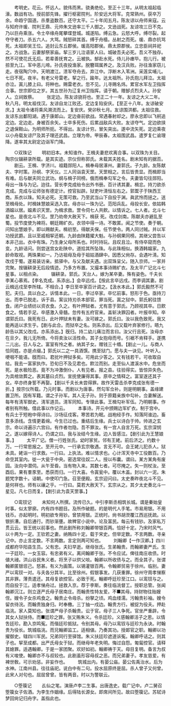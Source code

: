 <!-- { "loadSidebar": true } -->
　　考明史。花云。怀远人。貌伟而黑。骁勇绝伦。至正十三年。从明太祖起临濠。数战有功。授前部先锋。擢行枢密院判。阶安远大将军。克常熟州。获卒万余。命趋宁国道。杀羣盗数百。还守太平。二十年闰五月。陈友谅以舟师来寇。云与知府许瑗、院判王鼎、元帅朱文逊率三千人御之。文逊战死。友谅攻三日不克。乃以巨舟乘涨。令士卒缘舟尾攀堞登城。城遂陷。缚云急。云怒大呼。缚尽裂。起夺守者刀。杀五六人。大骂。贼怒碎其首。缚于舟樯。丛射之而死。瑗、鼎亦抗骂死。太祖即吴王位。追封云东丘郡侯。瑗高阳郡侯。鼎太原郡侯。立忠臣祠并祀之。方战急。云妻郜祭家庙。挈三岁儿泣语家人曰。城破吾夫必死。吾义不独存。然不可使花氏无后。若辈善抚育之。云被执。郜赴水死。侍儿孙瘗毕。抱儿行。被掠至九江。军中恶儿啼。孙氏夜投渔家。脱簪珥属养之。及汉兵败。孙往渔家窃儿走。夜宿陶穴中。天明渡江。溃军夺舟去。弃江中。浮断木入苇洲。采莲实哺儿。七日不死。夜半。有老父号雷老。挈之行。踰年。达太祖所。孙氏抱儿拜泣。太祖亦泣。寘儿膝上曰。将种也。赐雷老衣。忽不见。儿寻赐名炜。累官水军左卫指挥佥事。世宗即位之岁。其五世孙为辽复州卫指挥。请于朝。赠郜贞烈夫人。孙安人。立祠致蔡。 
　　张定边。陈友谅骁将也。至正二十一年。友谅之大义二年。秋八月。明太祖伐汉。友谅自龙江败还。定边复陷安庆。【至正十八年。友谅破安庆。】太祖令诸将乘风溯流而上。复安庆。癸卯秋七月。友谅围洪都。太祖往救。友谅东出鄱阳湖。遇于康郞山。定边奋前欲战。常遇春射却之。廖永忠即以飞舸追定边。定边走。身被百余矢。士卒多死伤。后累战敌兵大败。友谅夺气。定边欲挟之退保鞋山。为明师所扼。不得出。友谅计穷。冒矢突出。遂中流矢死。定边乘夜以小舟载友谅尸及其子理还武昌。立理为帝。甲辰春。太祖围武昌。遣罗复仁谕理降。遂率其太尉定边诣军门降。 

　　○双珠记 
　　明初旧本。未知谁作。王楫夫妻悲欢离合事。以双珠为关目。陶宗仪辍耕录所载。是其实迹。宗仪但称郭氏。未载其夫姓名。剧未知有的据否。 
　　剧云。王楫、字济川。祖籍郧阳人。楫奉母居涿州。妻郭氏。子九龄。友陈献夫、字时策。孙纲、字天仪。三人同诣袁天罡。天罡相之。言后皆贵显。而楫即当有难。后与献夫同立武功。纲与楫子同榜。俄而楫奉勾军之令。夫妻皆勾往郧阳。母出一珠与为记。迨往。营长李克成绐令出外书册。百计诱其妻。楫忿。持刀欲杀克成。克成与讼师张有德定计。控官拟辟。狱吏叶淸恒左右之。郭鬻子于陕西王商。系衣以珠。知夫必死。无策可救。乃至武当山下自投于渊。眞武怜而拯之。送至楫母处。时楫妹慧娘采选入宫。母亦以一珠为记。范阳兵乱。母投长安。依姑韩酒媪以居。媪素识天罡。为楫求救。罡令伺七人共飮。以情诉之。七人者。北斗七星也。是夜北斗不见。罡乃劝帝大赦天下。楫获 死。改戍剑南。陈献夫亦避乱至蜀。投节度使为裨将。朝廷赐纩衣。衣领中得一诗。不敢匿。闻之节使。奏于朝。问知出慧娘手。即以赐献夫。楫初至。得献夫保。任节使令。两人同讨贼。并以军功授武爵。且以至戚相挈还朝。九龄由陕籍擢大魁。与孙纲果同榜。其继父尝吿以本非己出。衣中有珠。乃生身父母所系也。时时持玩。且叹且泣。有侍卒窥而色变。九龄诘问。则尝送宫女赴陕中。道拾其所坠珠。与此珠相似。换酒韩媪家。九龄命取视。两珠果如一。乃访祖母及母于祖姑酒肆中。因悉父尙存。会遇叶淸。知改戍于蜀。遂易装访亲。抵驿中。与父及献夫遇。出双珠呈父。随入京师。一家并完聚。按辍耕录无后段情迹。乃多方布置。又撮本事诗赐纩衣。及太平广记北斗七星事。以相点染。 
　　辍耕录。郭氏。天台人。嫁为某卒妻。殊有姿色。千夫长李某心慕焉。【李名克成。系添出。】会卒远戍。【按此言卒远戌。而李调其妻。剧云楫远戍至李所辖。不相合。】李日至卒家百计调之。【汲水本此。】郭氏毅然不可犯。夫归。具以白之。诉情本此。一日。李过卒家。卒忆前事。怒形于色。亟持刀出。而李已脱走。诉于县。案议持刃杀本部官。罪当死。寘之狱中。郭氏躬往馈食。闭户业绩纺以资衣食。久之。有叶押狱者。尤有意于郭氏。乃顾视其卒。日飮食之。情若手足。卒感激入骨髓。忽传有五府官来。盖斩决罪囚者。叶报卒知。卒谓郭氏曰。我死有日。此叶押狱未有妻。汝可嫁之。郭氏曰。汝以我色致死。我又能再适以求生乎。【剧与此合。而狱卒之名。则系添出。后又载叶弃家修行。晤九龄告以其父改戍。亦系添出。】旣归。持二幼儿痛泣而言曰。汝父行且死。汝母亦在旦夕。我儿无所倚。今将卖汝以活性命。其子女抱母而号。引裾不肯释手。遂携二儿出。召人与之。富室有怜之者。纳其子女。赠钱三十缗。【剧止一儿。与商人恰同姓。亦是点缀。】郭氏以二之一具酒馔。携至狱门。愿与夫一诀见。叶听入。哽咽不能语。旣而曰。君扰叶押狱多矣。可用此少答之。又有钱若干。可收取自给。我去一富家执作。恐旬日不及见君也。飮泣而别。走至仙人渡溪水中。危坐而死。是水极险恶。竟不为冲激倒仆。人有见者。报之县。往验得实。皆惊异失色。为具棺敛葬之。表其墓曰贞烈。宣抚使廉得其事。原卒之情释之。富室遂还其子女。卒亦终身誓不再娶。【剧以千夫长未尝得罪。故作天雷击杀李克成张有德一折。】按宗仪所载。乃元时事。而剧以为唐事。然勾军佥补。则是明朝事。盖缘建置卫所。因有军籍。谓之子孙军。其人无子孙。则于原籍亲族中勾补。佥妻解送。每年有淸军御史。淸军道员。淸军同知。专理此事。王楫勾补军伍。乃明朝事。作者别有所触。借此事以作记云。 
　　本事诗。开元中颁赐边军纩衣。制于宫中。有兵士于短袍中得诗曰。沙场征戍客。寒苦若为眠。战袍经手作。知落阿谁边。畜意多添线。含情更着绵。今生已过也。重结后生缘。兵士以诗白于帅。帅进之玄宗。命以诗遍示六宫曰。有作者勿隐。吾不罪汝。有一宫人自言万死。玄宗深悯之。遂以嫁得诗人。仍谓之曰。我与汝结今生缘。边人皆感泣。【剧引此为王慧娘事。】 
　　太平广记。僧一行姓张氏。幼时家贫。邻有王姥。前后济之。约数十万。一行常思报之。至开元中。一行承玄宗敬遇。言无不可。会王姥儿犯杀人。狱未具。姥诣一行求救。一行曰。上执法。难以情求也。心计浑天寺中工役数百。乃命空其室内。徙一大瓮于中央。密选常往奴二人。授以布囊。谓曰。某方某角有废园。汝向中潜伺。从午至昏。当有物入来。其数七者。可尽掩之。失一则杖汝。至酉后。果有羣豕至。悉获而归。一行大喜。令寘瓮中。覆以木盖。封以六一泥。朱题梵字数十。诘朝。中使叩门急。召至便殿。玄宗迎问曰。太史奏昨夜北斗不见。是何祥也。师有以禳之乎。一行曰。莫若大赦天下。玄宗从之。其夕太史奏北斗一星见。凡七日而复。【剧引此为袁天罡事。】 

　　○鸾钗记 
　　未知何人所撰。流传已久。中引李斯丞相筑长城。谓是秦始皇时事。似太寥廓。内有四书题目。及所作破题。的是明代人手笔。市易用银。不用钱币。亦起明时。明初欲专用钞。曾禁用银。正统时。尙书胡濙覆江西巡抚疏。以银折漕。自后通行。而钞渐壅。故稗官小说中。论及富民。每云有钱钞。及家私万贯云云。皆王统以前事也。然此剧所称刘翰卿带银百两。恰好十定。乃宋时风气。以十两为一定。王钦若之妻。纳贿四十定。载于宋史。但举定数。不言两数。寻亲记中。亦止言定数。不言两数。言定则两可知也。 
　　刘翰卿【一作汉卿。】四川成都府华阳县生员。父有忠。夫妇早逝。继母张氏。生弟翰贵。而翰卿妻严氏。生一子廷珍。一女玉容。有忠弟有义。离间翰卿于张。不令应试。俾往南庄收债。时値大祲。洪山谷民朱义者。将烹子以供父啖。翰卿以所收债与之。而全其子。张谓翰卿匿银诳己。怒甚。有义为画策。以锡灌银百两。令翰卿贸易于徐州。临别。妻严以鸾钗一对。与夫各分其半。比至徐州。假银事发。几获重罪。徐州守周孝悌察其非罪。薄责遣还。其母复欲控官。必致于死。翰卿呼廷珍至江口。以鸾钗与之。而自投于江。适孝悌舟过。拯救入京。荐于李斯。奏往临洮督工。授职总管。张闻翰卿沉江。则立逐严氏母子居南庄。而翰贵性特友爱。不■其母。持财物往贻嫂侄。嫂令子女杀鸡食之。翰贵止令毋杀。纷拏之顷。鸡血缕濡。污翰贵衫袖。嫂令留衣待浣。而翰贵独身归。时奉檄。三丁抽一戍边。翰贵方行。被捉为役夫。押赴临洮。家人莫知也。张谓严母子杀翰贵。讼于官。母子三人争死。官坐严重辟。令其女人狱扶侍。而■廷珍之罪。张又贿朱义。令杀廷珍。义感翰卿活子之恩。以情吿廷珍。勘入京鸣寃。而偕廷珍抵狱。令别其母。母乃以鸾钗与廷珍为永诀。时翰贵为役长。筑城临洮。而兄翰卿监工。适相値。乃奏其功。授郞官之职。翰卿以功擢御史。辖四川军民。兄弟同行至驿馆。朱义扶廷珍遮道诉寃。翰卿呼诘之。则其子也。挈至成都。出严氏母女于狱。而继母年老失明。悔过自怨。匍匐控官。请释其媳罪。适遇翰卿。于是一家团聚。欢好如初。翰卿祷于天。母目复明。备言为叔有义唆使。翰卿亦不与叔较也。此剧虽形容母叔之恶。而兄弟妻子。孝友慈爱。有裨世敎。可示劝惩。非妄作也。 
　　筑城出内。有晏公庙。晏公佐禹治水。后为水神。江南州县。往往庙祀。说白中有二句。投水屈原终是屈。杀人曾子又何曾。此宋人对句也。屈屈曾曾。皆有两音。时以为警联云。 

　　○箜篌记 
　　乩仙之笔。演唐卢李二生事。出唐逸史。载广记中。卢二舅召箜篌女子佐酒。为李生作姻缘。后得陆长源女。即席间所见。故曰箜篌记。苏轼诗梦回尙记归舟字。盖指此也。 
